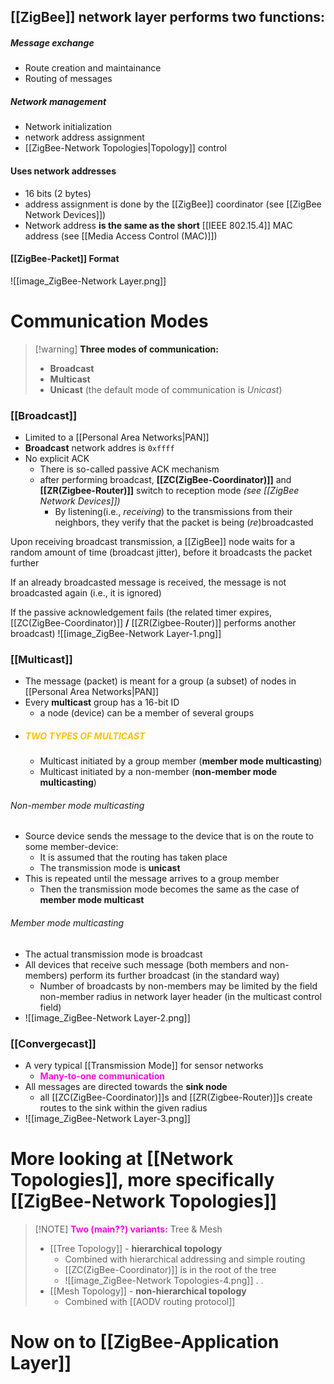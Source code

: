 ## [[ZigBee]] network layer performs two functions:
##### Message exchange
- Route creation and maintainance
- Routing of messages
##### Network management
- Network initialization
- network address assignment
- [[ZigBee-Network Topologies|Topology]] control
#### Uses network addresses
- 16 bits (2 bytes)
- address assignment is done by the [[ZigBee]] coordinator (see [[ZigBee Network Devices]])
- Network address **is the same as the short** [[IEEE 802.15.4]] MAC address (see [[Media Access Control (MAC)]])
#### [[ZigBee-Packet]] Format
![[image_ZigBee-Network Layer.png]]

# Communication Modes
> [!warning] <span style="font-weight:bold; color:rgb(21, 32, 9)">Three modes of communication:</span>
> - **Broadcast**
> - **Multicast**
> - **Unicast** (the default mode of communication is _Unicast_)
### [[Broadcast]]
- Limited to a [[Personal Area Networks|PAN]]
- **Broadcast** network addres is `0xffff`
- No explicit ACK
	- There is so-called passive ACK mechanism
	- after performing broadcast, **[[ZC(ZigBee-Coordinator)]]** and **[[ZR(Zigbee-Router)]]** switch to reception mode 
	  _(see [[ZigBee Network Devices]])_
		- By listening(i.e., _receiving_) to the transmissions from their neighbors, they verify that the packet is being  (_re_)broadcasted

Upon receiving broadcast transmission, a [[ZigBee]] node waits for a random amount of time (broadcast jitter), before it broadcasts the packet further

If an already broadcasted message is received, the message is not broadcasted again (i.e., it is ignored)

If the passive acknowledgement fails (the related timer expires, [[ZC(ZigBee-Coordinator)]] **/** [[ZR(Zigbee-Router)]] performs another broadcast)
![[image_ZigBee-Network Layer-1.png]]
### [[Multicast]] 
- The message (packet) is meant for a group (a subset) of nodes in [[Personal Area Networks|PAN]]
- Every **multicast** group has a 16-bit ID
	- a node (device) can be a member of several groups
- ##### <span style="font-weight:bold; color:rgb(255, 192, 0)">TWO TYPES OF MULTICAST</span> 
	- Multicast initiated by a group member (**member mode multicasting**)
	- Multicast initiated by a non-member (**non-member mode multicasting**)
###### Non-member mode multicasting
- Source device sends the message to the device that is on the route to some member-device:
	- It is assumed that the routing has taken place
	- The transmission mode is **unicast**
- This is repeated until the message arrives to a group member
	- Then the transmission mode becomes the same as the case of **member mode multicast**
###### Member mode multicasting
- The actual transmission mode is broadcast
- All devices that receive such message (both members and non-members) perform its further broadcast (in the standard way)
	- Number of broadcasts by non-members may be limited by the field non-member radius in network layer header (in the multicast control field)
- ![[image_ZigBee-Network Layer-2.png]]
### [[Convergecast]]
- A very typical [[Transmission Mode]] for sensor networks
	- <span style="font-weight:bold; color:rgb(255, 10, 222)">Many-to-one communication</span>
- All messages are directed towards the **sink node**
	- all [[ZC(ZigBee-Coordinator)]]s and [[ZR(Zigbee-Router)]]s create routes to the sink within the given radius
- ![[image_ZigBee-Network Layer-3.png]]

# More looking at [[Network Topologies]], more specifically [[ZigBee-Network Topologies]]
> [!NOTE] <span style="font-weight:bold; color:rgb(255, 10, 222)">Two (main??) variants:</span> Tree & Mesh 
> - [[Tree Topology]] - **hierarchical topology**
> 	- Combined with hierarchical addressing and simple routing
> 	- [[ZC(ZigBee-Coordinator)]] is in the root of the tree
> 	- ![[image_ZigBee-Network Topologies-4.png]]
> .
> .
> - [[Mesh Topology]] - **non-hierarchical topology**
> 	- Combined with [[AODV routing protocol]]

# Now on to [[ZigBee-Application Layer]]